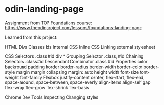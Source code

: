 # odin-landing-page
Assignment from TOP Foundations course: https://www.theodinproject.com/lessons/foundations-landing-page

Learned from this project:

HTML
    Divs
    Classes
    Ids
    Internal CSS
    Inline CSS
    Linking external stylesheet

CSS
    Selectors
        .class
        #id
        div
        *
        Grouping Selector
            .class, #id
        Chaining Selectors
            .class#id
        Descendant Combinator
            .class #id
    Properties
        color
        backround
        padding
        border
            border-radius
            border-width
            border-color
            border-style
        margin
            margin collapsing
            margin: auto
        height
        width
        font-size
        font-weight
        font-family
    Flexbox
        justify-content
            center, flex-start, flex-end, space-around, space-between, space-evenly
        align-items
        align-self
        gap
        flex-wrap
        flex-grow
        flex-shrink
        flex-basis

Chrome Dev Tools
    Inspecting
    Changing styles